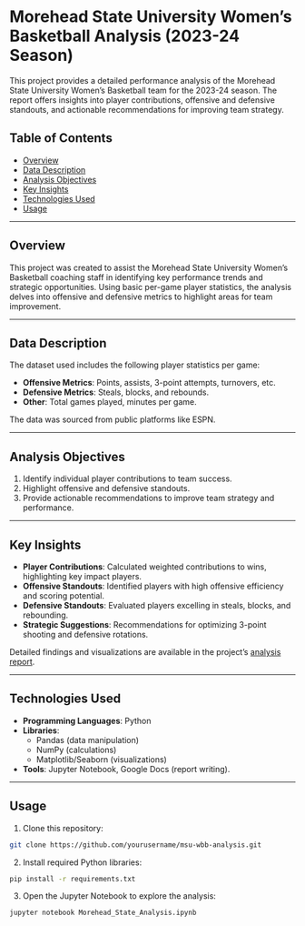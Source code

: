 # **Morehead State University Women’s Basketball Analysis (2023-24 Season)**

This project provides a detailed performance analysis of the Morehead State University Women’s Basketball team for the 2023-24 season. The report offers insights into player contributions, offensive and defensive standouts, and actionable recommendations for improving team strategy.

## **Table of Contents**
- [Overview](#overview)
- [Data Description](#data-description)
- [Analysis Objectives](#analysis-objectives)
- [Key Insights](#key-insights)
- [Technologies Used](#technologies-used)
- [Usage](#usage)

---

## **Overview**
This project was created to assist the Morehead State University Women’s Basketball coaching staff in identifying key performance trends and strategic opportunities. Using basic per-game player statistics, the analysis delves into offensive and defensive metrics to highlight areas for team improvement.

---

## **Data Description**
The dataset used includes the following player statistics per game:
- **Offensive Metrics**: Points, assists, 3-point attempts, turnovers, etc.
- **Defensive Metrics**: Steals, blocks, and rebounds.  
- **Other**: Total games played, minutes per game.

The data was sourced from public platforms like ESPN.

---

## **Analysis Objectives**
1. Identify individual player contributions to team success.
2. Highlight offensive and defensive standouts.
3. Provide actionable recommendations to improve team strategy and performance.

---

## **Key Insights**
- **Player Contributions**: Calculated weighted contributions to wins, highlighting key impact players.  
- **Offensive Standouts**: Identified players with high offensive efficiency and scoring potential.  
- **Defensive Standouts**: Evaluated players excelling in steals, blocks, and rebounding.  
- **Strategic Suggestions**: Recommendations for optimizing 3-point shooting and defensive rotations.  

Detailed findings and visualizations are available in the project’s [analysis report](link-to-report-if-hosted-online).

---

## **Technologies Used**
- **Programming Languages**: Python  
- **Libraries**: 
  - Pandas (data manipulation)  
  - NumPy (calculations)  
  - Matplotlib/Seaborn (visualizations)  
- **Tools**: Jupyter Notebook, Google Docs (report writing).

---

## **Usage**
1. Clone this repository:
   
```bash
git clone https://github.com/yourusername/msu-wbb-analysis.git
```

2. Install required Python libraries:

  ```bash
  pip install -r requirements.txt
  ```

3. Open the Jupyter Notebook to explore the analysis:
   
  ```bash
  jupyter notebook Morehead_State_Analysis.ipynb
  ```
